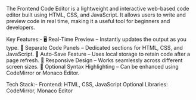 The Frontend Code Editor is a lightweight and interactive web-based code editor built using HTML, CSS, and JavaScript. It allows users to write and preview code in real time, making it a useful tool for beginners and developers.


Key Features:-
🖥️ Real-Time Preview – Instantly updates the output as you type.
📝 Separate Code Panels – Dedicated sections for HTML, CSS, and JavaScript.
🔄 Auto-Save Feature – Uses local storage to retain code after a page refresh.
📱 Responsive Design – Works seamlessly across different screen sizes.
🎨 Optional Syntax Highlighting – Can be enhanced using CodeMirror or Monaco Editor.



Tech Stack:-
Frontend: HTML, CSS, JavaScript
Optional Libraries: CodeMirror, Monaco Editor
